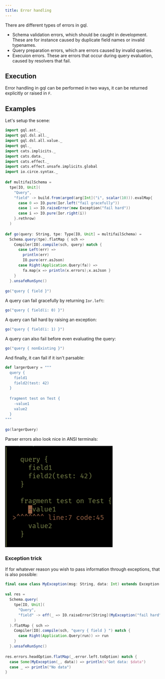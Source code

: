```yaml
---
title: Error handling
---
```

There are different types of errors in gql.

* Schema validation errors, which should be caught in development.
These are for instance caused by duplicate field names or invalid typenames.
* Query preparation errors, which are errors caused by invalid queries.
* Execuion errors. These are errors that occur during query evaluation, caused by resolvers that fail.

## Execution
Error handling in gql can be performed in two ways, it can be returned explicitly or raised in `F`.

## Examples
Let's setup the scene:
```scala mdoc
import gql.ast._
import gql.dsl.all._
import gql.dsl.all.value._
import gql._
import cats.implicits._
import cats.data._
import cats.effect._
import cats.effect.unsafe.implicits.global
import io.circe.syntax._
  
def multifailSchema = 
  tpe[IO, Unit](
    "Query", 
    "field" -> build.from(arged(arg[Int]("i", scalar(10))).evalMap{ 
      case 0 => IO.pure(Ior.left("fail gracefully"))
      case 1 => IO.raiseError(new Exception("fail hard"))
      case i => IO.pure(Ior.right(i))
    }.rethrow)
  )

def go(query: String, tpe: Type[IO, Unit] = multifailSchema) = 
  Schema.query(tpe).flatMap { sch =>
    Compiler[IO].compile(sch, query) match {
      case Left(err) => 
        println(err)
        IO.pure(err.asJson)
      case Right(Application.Query(fa)) => 
        fa.map{x => println(x.errors);x.asJson }
    }
  }.unsafeRunSync()
  
go("query { field }")
```

A query can fail gracefully by returning `Ior.left`:
```scala mdoc
go("query { field(i: 0) }")
```

A query can fail hard by raising an exception:
```scala mdoc
go("query { field(i: 1) }")
```

A query can also fail before even evaluating the query:
```scala mdoc
go("query { nonExisting }")
```

And finally, it can fail if it isn't parsable:
```scala mdoc
def largerQuery = """
  query {
    field1
    field2(test: 42)
  }
  
  fragment test on Test {
    -value1
    value2 
  }
"""

go(largerQuery)
```
Parser errors also look nice in ANSI terminals:

![Terminal output](error_image.png)

### Exception trick
If for whatever reason you wish to pass information through exceptions, that is also possible:
```scala mdoc
final case class MyException(msg: String, data: Int) extends Exception(msg)

val res = 
  Schema.query(
    tpe[IO, Unit](
      "Query",
      "field" -> eff(_ => IO.raiseError[String](MyException("fail hard", 42)))
    )
  ).flatMap { sch =>
    Compiler[IO].compile(sch, "query { field } ") match {
      case Right(Application.Query(run)) => run
    }
  }.unsafeRunSync()
  
res.errors.headOption.flatMap(_.error.left.toOption) match {
  case Some(MyException(_, data)) => println(s"Got data: $data")
  case _ => println("No data")
}
```
